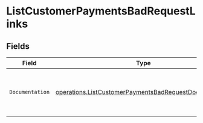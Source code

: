 # ListCustomerPaymentsBadRequestLinks


## Fields

| Field                                                                                                                            | Type                                                                                                                             | Required                                                                                                                         | Description                                                                                                                      |
| -------------------------------------------------------------------------------------------------------------------------------- | -------------------------------------------------------------------------------------------------------------------------------- | -------------------------------------------------------------------------------------------------------------------------------- | -------------------------------------------------------------------------------------------------------------------------------- |
| `Documentation`                                                                                                                  | [operations.ListCustomerPaymentsBadRequestDocumentation](../../models/operations/listcustomerpaymentsbadrequestdocumentation.md) | :heavy_check_mark:                                                                                                               | The URL to the generic Mollie API error handling guide.                                                                          |